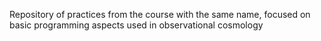 Repository of practices from the course with the same name, focused on basic programming aspects used in observational cosmology
